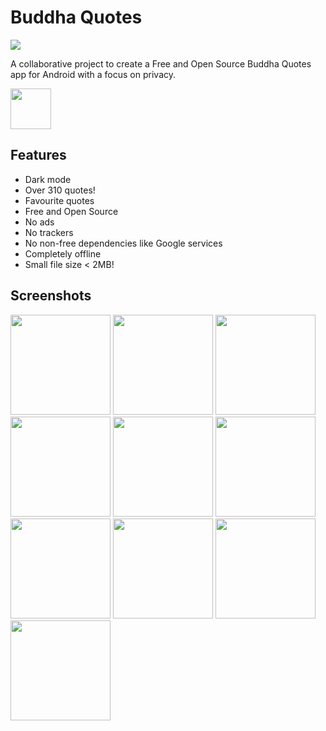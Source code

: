 
# Buddha Quotes

![](https://gitlab.com/bandev/buddha-quotes/-/raw/master/app/src/main/res/mipmap-xxhdpi/ic_launcher_round.webp)

A collaborative project to create a Free and Open Source Buddha Quotes app for Android with a focus on privacy.

<p><a href="https://play.google.com/store/apps/details?id=org.bandev.buddhaquotes"><img src="google-play-badge__2_.png" height="65px"/></a></p>

## Features

- Dark mode
- Over 310 quotes!
- Favourite quotes
- Free and Open Source
- No ads
- No trackers
- No non-free dependencies like Google services
- Completely offline
- Small file size < 2MB!

## Screenshots

[<img src="Screenshots/Screenshot_20200810-170430.jpg" width=160>](Screenshots/Screenshot_20200810-170430.jpg)
[<img src="Screenshots/Screenshot_20200810-170440.jpg" width=160>](Screenshots/Screenshot_20200810-170440.jpg)
[<img src="Screenshots/Screenshot_20200810-170445.jpg" width=160>](Screenshots/Screenshot_20200810-170445.jpg)
[<img src="Screenshots/Screenshot_20200810-170434.jpg" width=160>](Screenshots/Screenshot_20200810-170434.jpg)
[<img src="Screenshots/Screenshot_20200810-170454.jpg" width=160>](Screenshots/Screenshot_20200810-170454.jpg)
[<img src="Screenshots/Screenshot_20200810-170506.jpg" width=160>](Screenshots/Screenshot_20200810-170506.jpg)
[<img src="Screenshots/Screenshot_20200810-170511.jpg" width=160>](Screenshots/Screenshot_20200810-170511.jpg)
[<img src="Screenshots/Screenshot_20200810-170514.jpg" width=160>](Screenshots/Screenshot_20200810-170514.jpg)
[<img src="Screenshots/Screenshot_20200810-170501.jpg" width=160>](Screenshots/Screenshot_20200810-170501.jpg)
[<img src="Screenshots/Screenshot_20200810-170503.jpg" width=160>](Screenshots/Screenshot_20200810-170503.jpg)